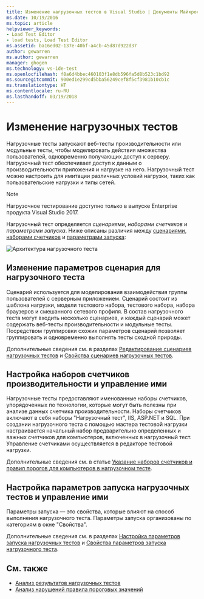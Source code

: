 ```yaml
---
title: Изменение нагрузочных тестов в Visual Studio | Документы Майкрософт
ms.date: 10/19/2016
ms.topic: article
helpviewer_keywords:
- Load Test Editor
- load tests, Load Test Editor
ms.assetid: ba16ed02-137e-40bf-a4cb-45d87d922d37
author: gewarren
ms.author: gewarren
manager: ghogen
ms.technology: vs-ide-test
ms.openlocfilehash: f8a6d4bbec460103f1e8db596fa5d8b523c1bd92
ms.sourcegitcommit: 900ed1e299cd5bba56249cef8f5cf3981b10cb1c
ms.translationtype: HT
ms.contentlocale: ru-RU
ms.lasthandoff: 03/19/2018
---
```

# <a name="edit-load-tests"></a>Изменение нагрузочных тестов

Нагрузочные тесты запускают веб-тесты производительности или модульные тесты, чтобы моделировать действия множества пользователей, одновременно получающих доступ к серверу. Нагрузочный тест обеспечивает доступ к данным о производительности приложения и нагрузке на него. Нагрузочный тест можно настроить для имитации различных условий нагрузки, таких как пользовательские нагрузки и типы сетей.

> [!NOTE]
> Нагрузочное тестирование доступно только в выпуске Enterprise продукта Visual Studio 2017.

Нагрузочный тест определяется *сценариями*, *наборами счетчиков* и *параметрами запуска*. Ниже описаны различия между [сценариями](../test/edit-load-test-scenarios.md), [наборами счетчиков](../test/specify-counter-sets-and-threshold-rules-for-load-testing.md) и [параметрами запуска](../test/load-test-run-settings-properties.md):

![Архитектура нагрузочного теста](../test/media/load_test_editor.png)

## <a name="edit-load-test-scenario-settings"></a>Изменение параметров сценария для нагрузочного теста

Сценарий используется для моделирования взаимодействия группы пользователей с серверным приложением. Сценарий состоит из шаблона нагрузки, модели тестового набора, тестового набора, набора браузеров и смешанного сетевого профиля. В состав нагрузочного теста могут входить несколько сценариев, и каждый сценарий может содержать веб-тесты производительности и модульные тесты. Посредством группировки схожих параметров сценарий позволяет группировать и одновременно выполнять тесты сходной природы.

Дополнительные сведения см. в разделах [Редактирование сценариев нагрузочных тестов](../test/edit-load-test-scenarios.md) и [Свойства сценариев нагрузочных тестов](../test/load-test-scenario-properties.md).

## <a name="configure-and-manage-performance-counter-sets"></a>Настройка наборов счетчиков производительности и управление ими

Нагрузочные тесты предоставляют именованные наборы счетчиков, упорядоченных по технологии, которые могут быть полезны при анализе данных счетчика производительности. Наборы счетчиков включают в себя наборы "Нагрузочный тест", IIS, ASP.NET и SQL. При создании нагрузочного теста с помощью мастера тестовой нагрузки настраивается начальный набор предварительно определенных и важных счетчиков для компьютеров, включенных в нагрузочный тест. Управление счетчиками осуществляется в редакторе тестовой нагрузки.

Дополнительные сведения см. в статье [Указание наборов счетчиков и правил порогов для компьютеров в нагрузочном тесте](../test/specify-counter-sets-and-threshold-rules-for-load-testing.md).

## <a name="configure-and-manage-load-test-run-settings"></a>Настройка параметров запуска нагрузочных тестов и управление ими

Параметры запуска — это свойства, которые влияют на способ выполнения нагрузочного теста. Параметры запуска организованы по категориям в окне "Свойства".

Дополнительные сведения см. в разделах [Настройка параметров запуска нагрузочных тестов](../test/configure-load-test-run-settings.md) и [Свойства параметров запуска нагрузочного теста](../test/load-test-run-settings-properties.md).

## <a name="see-also"></a>См. также

- [Анализ результатов нагрузочных тестов](../test/analyze-load-test-results-using-the-load-test-analyzer.md)
- [Анализ нарушений правила пороговых значений](../test/analyze-threshold-rule-violations-in-load-tests.md)